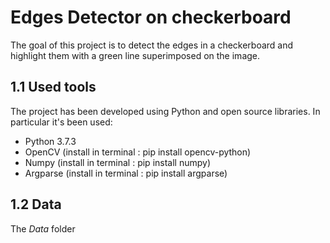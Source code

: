 # Edges Detector on checkerboard
The goal of this project is to detect the edges in a checkerboard and highlight them with a green line superimposed on the image.
## 1.1 Used tools
The project has been developed using Python and open source libraries. In particular it's been used:
* Python 3.7.3
* OpenCV (install in terminal : pip install opencv-python)
* Numpy (install in terminal : pip install numpy)
* Argparse (install in terminal : pip install argparse)

## 1.2 Data
The *Data* folder 
